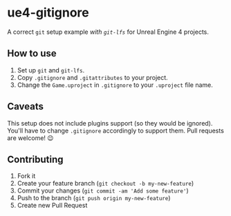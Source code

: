 # ue4-gitignore

A correct `git` setup example *with `git-lfs`* for Unreal Engine 4 projects.

## How to use

1. Set up `git` and `git-lfs`.
2. Copy `.gitignore` and `.gitattributes` to your project.
3. Change the `Game.uproject` in `.gitignore` to your `.uproject` file name.

## Caveats

This setup does not include plugins support (so they would be ignored).
You'll have to change `.gitignore` accordingly to support them.
Pull requests are welcome! :wink:

## Contributing

1. Fork it
2. Create your feature branch (`git checkout -b my-new-feature`)
3. Commit your changes (`git commit -am 'Add some feature'`)
4. Push to the branch (`git push origin my-new-feature`)
5. Create new Pull Request
